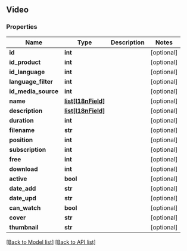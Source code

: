 ## Video

### Properties
Name | Type | Description | Notes
------------ | ------------- | ------------- | -------------
**id** | **int** |  | [optional] 
**id_product** | **int** |  | [optional] 
**id_language** | **int** |  | [optional] 
**language_filter** | **int** |  | [optional] 
**id_media_source** | **int** |  | [optional] 
**name** | [**list[I18nField]**](#I18nField) |  | [optional] 
**description** | [**list[I18nField]**](#I18nField) |  | [optional] 
**duration** | **int** |  | [optional] 
**filename** | **str** |  | [optional] 
**position** | **int** |  | [optional] 
**subscription** | **int** |  | [optional] 
**free** | **int** |  | [optional] 
**download** | **int** |  | [optional] 
**active** | **bool** |  | [optional] 
**date_add** | **str** |  | [optional] 
**date_upd** | **str** |  | [optional] 
**can_watch** | **bool** |  | [optional] 
**cover** | **str** |  | [optional] 
**thumbnail** | **str** |  | [optional] 

[[Back to Model list]](#documentation-for-models) [[Back to API list]](#documentation-for-api-endpoints)


